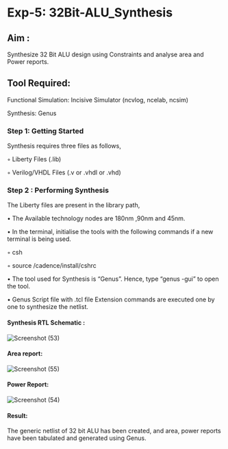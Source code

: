 # Exp-5: 32Bit-ALU_Synthesis

## Aim :

Synthesize 32 Bit ALU design using Constraints and analyse area and Power reports.

## Tool Required:

Functional Simulation: Incisive Simulator (ncvlog, ncelab, ncsim)

Synthesis: Genus

### Step 1: Getting Started

Synthesis requires three files as follows,

◦ Liberty Files (.lib)

◦ Verilog/VHDL Files (.v or .vhdl or .vhd)

### Step 2 : Performing Synthesis

The Liberty files are present in the library path,

• The Available technology nodes are 180nm ,90nm and 45nm.

• In the terminal, initialise the tools with the following commands if a new terminal is being
used.

◦ csh

◦ source /cadence/install/cshrc

• The tool used for Synthesis is “Genus”. Hence, type “genus -gui” to open the tool.

• Genus Script file with .tcl file Extension commands are executed one by one to synthesize the netlist.

#### Synthesis RTL Schematic :

![Screenshot (53)](https://github.com/user-attachments/assets/895d4386-60d7-4c16-9cb1-da84a523b2bd)

#### Area report:

![Screenshot (55)](https://github.com/user-attachments/assets/fc16d646-b9de-485d-82bb-e88c15a4cb96)

#### Power Report:

![Screenshot (54)](https://github.com/user-attachments/assets/4ee28854-c5f3-443c-a326-5d233172ceb8)

#### Result: 

The generic netlist of 32 bit ALU  has been created, and area, power reports have been tabulated and generated using Genus.
